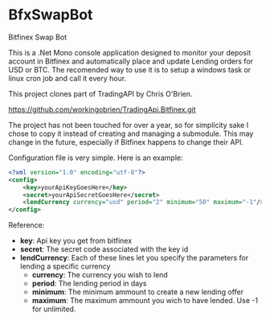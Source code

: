 # BfxSwapBot
Bitfinex Swap Bot

This is a .Net Mono console application designed to monitor your deposit account in Bitfinex and automatically place and update Lending orders for USD or BTC.
The recomended way to use it is to setup a windows task or linux cron job and call it every hour.

This project clones part of TradingAPI by Chris O'Brien.

https://github.com/workingobrien/TradingApi.Bitfinex.git

The project has not been touched for over a year, so for simplicity sake I chose to copy it instead of creating and managing a submodule. This may change in the future, especially if Bitfinex happens to change their API.

Configuration file is very simple. Here is an example:
```xml
<?xml version="1.0" encoding="utf-8"?>
<config>
	<key>yourApiKeyGoesHere</key>
	<secret>yourApiSecretGoesHere</secret>
	<lendCurrency currency="usd" period="2" minimum="50" maximum="-1"/>
</config>
```

Reference:
* **key**: Api key you get from bitfinex
* **secret**: The secret code associated with the key id
* **lendCurrency**: Each of these lines let you specify the parameters for lending a specific currency
    * **currency**: The currency you wish to lend
    * **period**: The lending period in days
    * **minimum**: The minimum ammount to create a new lending offer
    * **maximum**: The maximum ammount you wich to have lended. Use -1 for unlimited.